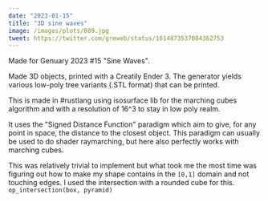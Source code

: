 ```yaml
---
date: "2023-01-15"
title: "3D sine waves"
image: /images/plots/889.jpg
tweet: https://twitter.com/greweb/status/1614873537084362753
---
```


Made for Genuary 2023 #15 "Sine Waves".

Made 3D objects, printed with a Creatily Ender 3. The generator yields various low-poly tree variants (.STL format) that can be printed.

This is made in #rustlang using isosurface lib for the marching cubes algorithm and with a resolution of 16^3 to stay in low poly realm.

It uses the "Signed Distance Function" paradigm which aim to give, for any point in space, the distance to the closest object. This paradigm can usually be used to do shader raymarching, but here also perfectly works with marching cubes.

This was relatively trivial to implement but what took me the most time was figuring out how to make my shape contains in the `[0,1]` domain and not touching edges. I used the intersection with a rounded cube for this. `op_intersection(box, pyramid)`
